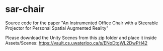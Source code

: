 # sar-chair
Source code for the paper "An Instrumented Office Chair with a Steerable Projector for Personal Spatial Augmented Reality"

Please download the Unity Scenes from this zip folder and place it inside Assets/Scenes: https://vault.cs.uwaterloo.ca/s/ENoDtgWL2DwPH42
